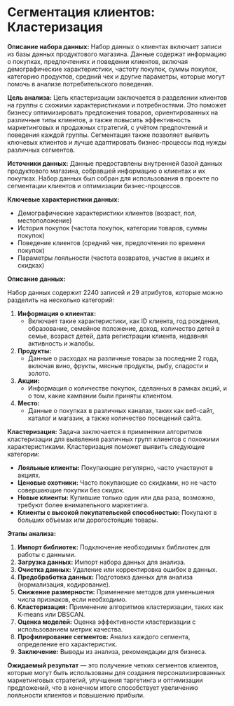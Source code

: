 # Сегментация клиентов: Кластеризация

**Описание набора данных:** Набор данных о клиентах включает записи из базы данных продуктового магазина. Данные содержат информацию о покупках, предпочтениях и поведении клиентов, включая демографические характеристики, частоту покупок, суммы покупок, категорию продуктов, средний чек и другие параметры, которые могут помочь в анализе потребительского поведения.

**Цель анализа:** Цель кластеризации заключается в разделении клиентов на группы с схожими характеристиками и потребностями. Это поможет бизнесу оптимизировать предложения товаров, ориентированных на различные типы клиентов, а также повысить эффективность маркетинговых и продажных стратегий, с учётом предпочтений и поведения каждой группы. Сегментация также позволяет выявить ключевых клиентов и лучше адаптировать бизнес-процессы под нужды различных сегментов.

**Источники данных:** Данные предоставлены внутренней базой данных продуктового магазина, собравшей информацию о клиентах и их покупках. Набор данных был собран для использования в проекте по сегментации клиентов и оптимизации бизнес-процессов.

**Ключевые характеристики данных:**
- Демографические характеристики клиентов (возраст, пол, местоположение)
- История покупок (частота покупок, категории товаров, суммы покупок)
- Поведение клиентов (средний чек, предпочтения по времени покупок)
- Параметры лояльности (частота возвратов, участие в акциях и скидках)

**Описание данных:**

Набор данных содержит 2240 записей и 29 атрибутов, которые можно разделить на несколько категорий:

1. **Информация о клиентах:**
   - Включает такие характеристики, как ID клиента, год рождения, образование, семейное положение, доход, количество детей в семье, возраст детей, дата регистрации клиента, недавняя активность и жалобы.
2. **Продукты:**
   - Данные о расходах на различные товары за последние 2 года, включая вино, фрукты, мясные продукты, рыбу, сладости и золото.
3. **Акции:**
   - Информация о количестве покупок, сделанных в рамках акций, и о том, какие кампании были приняты клиентом.
4. **Место:**
   - Данные о покупках в различных каналах, таких как веб-сайт, каталог и магазин, а также количество посещений сайта.


**Кластеризация:** 
Задача заключается в применении алгоритмов кластеризации для выявления различных групп клиентов с похожими характеристиками. Кластеризация поможет выявить следующие категории:
- **Лояльные клиенты:** Покупающие регулярно, часто участвуют в акциях.
- **Ценовые охотники:** Часто покупающие со скидками, но не часто совершающие покупки без скидок.
- **Новые клиенты:** Купившие только один или два раза, возможно, требуют более внимательного маркетинга.
- **Клиенты с высокой покупательской способностью:** Покупают в больших объемах или дорогостоящие товары.

**Этапы анализа:**
1. **Импорт библиотек:** Подключение необходимых библиотек для работы с данными.
2. **Загрузка данных:** Импорт набора данных для анализа.
3. **Очистка данных:** Удаление или корректировка ошибок в данных.
4. **Предобработка данных:** Подготовка данных для анализа (нормализация, кодирование).
5. **Снижение размерности:** Применение методов для уменьшения числа признаков, если необходимо.
6. **Кластеризация:** Применение алгоритмов кластеризации, таких как K-means или DBSCAN.
7. **Оценка моделей:** Оценка эффективности кластеризации с использованием метрик качества.
8. **Профилирование сегментов:** Анализ каждого сегмента, определение его характеристик.
9. **Заключение:** Выводы из анализа, рекомендации для бизнеса.

**Ожидаемый результат** — это получение четких сегментов клиентов, которые могут быть использованы для создания персонализированных маркетинговых стратегий, улучшения таргетинга и оптимизации предложений, что в конечном итоге способствует увеличению лояльности клиентов и повышению прибыли.
